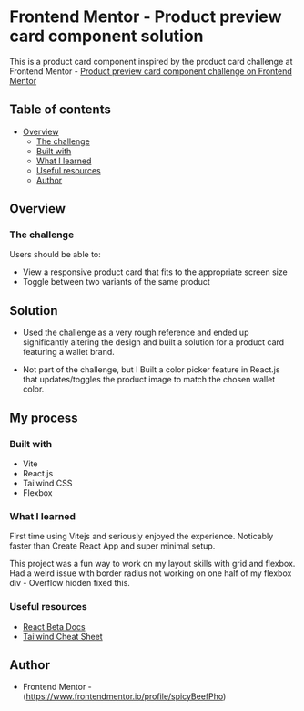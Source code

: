 # Frontend Mentor - Product preview card component solution

This is a product card component inspired by the product card challenge at Frontend Mentor - [Product preview card component challenge on Frontend Mentor](https://www.frontendmentor.io/challenges/product-preview-card-component-GO7UmttRfa) 

## Table of contents

- [Overview](#overview)
  - [The challenge](#the-challenge)
  - [Built with](#built-with)
  - [What I learned](#what-i-learned) 
  - [Useful resources](#useful-resources)
  - [Author](#author)

## Overview

### The challenge

Users should be able to:

- View a responsive product card that fits to the appropriate screen size
- Toggle between two variants of the same product 

## Solution

- Used the challenge as a very rough reference and ended up significantly altering the design and built a solution for a product card featuring a wallet brand. 

- Not part of the challenge, but I Built a color picker feature in React.js that updates/toggles the product image to match the chosen wallet color. 

## My process

### Built with

- Vite
- React.js
- Tailwind CSS
- Flexbox

### What I learned

First time using Vitejs and seriously enjoyed the experience. Noticably faster than Create React App and super minimal setup.

This project was a fun way to work on my layout skills with grid and flexbox. Had a weird issue with border radius not working on one half of my flexbox div - Overflow hidden fixed this.


### Useful resources

- [React Beta Docs](https://beta.reactjs.org/) 
- [Tailwind Cheat Sheet](https://nerdcave.com/tailwind-cheat-sheet) 

## Author

- Frontend Mentor - (https://www.frontendmentor.io/profile/spicyBeefPho)
